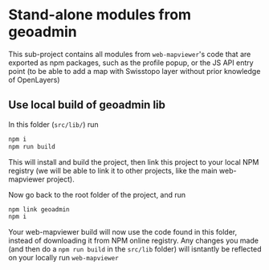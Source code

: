 
# Stand-alone modules from geoadmin

This sub-project contains all modules from `web-mapviewer`'s code that are exported as npm packages, such as the profile popup, or the JS API entry point (to be able to add a map with Swisstopo layer without prior knowledge of OpenLayers)


## Use local build of geoadmin lib


In this folder (`src/lib/`) run
```bash
npm i
npm run build
```

This will install and build the project, then link this project to your local NPM registry (we will be able to link it to other projects, like the main web-mapviewer project).

Now go back to the root folder of the project, and run
```bash
npm link geoadmin
npm i
```

Your web-mapviewer build will now use the code found in this folder, instead of downloading it from NPM online registry. Any changes you made (and then do a `npm run build` in the `src/lib` folder) will isntantly be reflected on your locally run `web-mapviewer`
